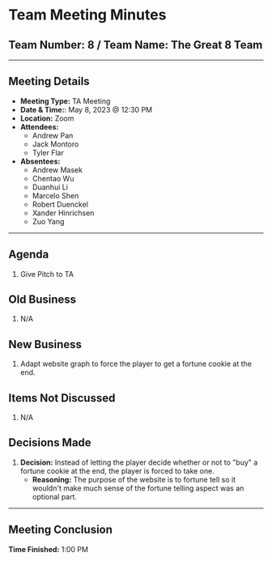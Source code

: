 # Team Meeting Minutes

## Team Number: 8 / Team Name: The Great 8 Team

---

## Meeting Details

* **Meeting Type:** TA Meeting
* **Date & Time:**: May 8, 2023 @ 12:30 PM
* **Location:** Zoom
* **Attendees:**
    - Andrew Pan
    - Jack Montoro
    - Tyler Flar
* **Absentees:**
    - Andrew Masek
    - Chentao Wu
    - Duanhui Li
    - Marcelo Shen
    - Robert Duenckel
    - Xander Hinrichsen
    - Zuo Yang

---

## Agenda
1. Give Pitch to TA

## Old Business
1. N/A

## New Business
1. Adapt website graph to force the player to get a fortune cookie at the end. 

## Items Not Discussed
1. N/A

## Decisions Made
1. **Decision:** Instead of letting the player decide whether or not to "buy" a fortune cookie at the end, the player is forced to take one. 
    * **Reasoning:** The purpose of the website is to fortune tell so it wouldn't make much sense of the fortune telling aspect was an optional part. 
---
## Meeting Conclusion
**Time Finished:** 1:00 PM
